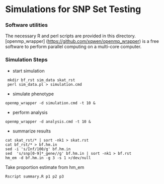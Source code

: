 # Simulations for SNP Set Testing

### Software utilities

The necessary R and perl scripts are provided in this directory. [openmp_wrapper] (https://github.com/xqwen/openmp_wrapper) is a free software to perform parallel computing on a multi-core computer. 


### Simulation Steps

* start simulation
```shellscript
 mkdir bf_rst sim_data skat_rst
 perl sim_data.pl > simulation.cmd
``` 
* simulate phenotype
```shellscript
openmp_wrapper -d simulation.cmd -t 10 &
```
* perform analysis
```shellscript
openmp_wrapper -d analysis.cmd -t 10 &
```
* summarize results 
```shellscript
cat skat_rst/* | sort -nk1 > skat.rst
cat bf_rst/* > bf.hm.in
sed -i 's/Inf/100/g' bf.hm.in
sed  's/snp[0-9]*_gene//g' bf.hm.in | sort -nk1 > bf.rst
hm_em -d bf.hm.in -g 3 -s 1 >/dev/null 
```
Take proportion estimate from hm_em 
```shellscript
Rscript summary.R p1 p2 p3
```

